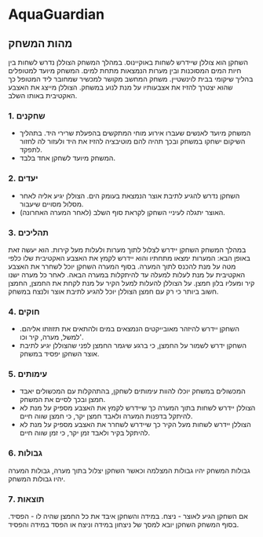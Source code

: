 # AquaGuardian

## מהות המשחק

השחקן הוא צוללן שיידרש לשחות באוקיינוס. במהלך המשחק הצוללן נדרש לשחות בין חיות המים המסוכנות ובין מערות הנמצאות מתחת למים. 
המשחק מיועד למטופלים בהליך שיקומי בבית לוינשטיין. משחק המחשב מקושר למכשיר שמחובר ליד המטופל כך שהוא יצטרך להזיז את אצבעותיו על מנת לנוע במשחק.
הצוללן מייצג את האצבע האקטיבית באותו השלב.

### 1. שחקנים


* המשחק מיועד לאנשים שעברו אירוע מוחי המתקשים בהפעלת שרירי היד. בתהליך השיקום ישחקו במשחק ובכך תהיה להם מוטיבציה להזיז את היד ולעזור לה לחזור לתפקד.
* המשחק מיועד לשחקן אחד בלבד.


### 2. יעדים

* השחקן נדרש להגיע לתיבת אוצר הנמצאת בעומק הים. הצוללן יגיע אליה לאחר מסלול מסויים שיעבור.
* האוצר יתגלה לעיניי השחקן לקראת סוף השלב (לאחר המערה האחרונה).

### 3. תהליכים

במהלך המשחק השחקן יידרש לצלול לתוך מערות ולעלות מעל קירות. הוא יעשה זאת באופן הבא: המערות ימצאו מתחתיו והוא יידרש לקמץ את האצבע האקטיבית שלו כלפי מטה על מנת להכנס לתוך המערה.
בסוף המערה השחקן יוכל לשחרר את האצבע האקטיבית על מנת לעלות למעלה עד להיתקלות במערה הבאה.
לאחר כל מערה ישנו קיר ומעליו בלון חמצן. 
על הצוללן להעלות למעל הקיר על מנת לקחת את החמצן, החמצן חשוב ביותר כי רק עם חמצן הצוללן יוכל להגיע לתיבת אוצר ולנצח במשחק.

### 4. חוקים

* השחקן יידרש להיזהר מאובייקטים הנמצאים במים ולהתאים את תזוזתו אליהם. למשל, מערה, קיר וכו'.
* השחקן ידרש לשמור על החמצן, כי ברגע שיגמר החמצן לפני שהצוללן יגיע לתיבת אוצר השחקן יפסיד במשחק.

### 5. עימותים

* המכשולים במשחק יוכלו להוות עימותים לשחקן, בהתהקלות עם המכשולים יאבד חמצן ובכך לסיים את המשחק. 
* הצוללן יידרש לשחות בתוך המערה כך שיידרש לקמץ את האצבע מספיק על מנת לא להיתקל בדפנות המערה ולאבד חמצן יקר, כי חמצן שווה חיים.
* הצוללן יידרש לשחות מעל הקיר כך שיידרש לשחרר את האצבע מספיק על מנת לא להיתקל בקיר ולאבד זמן יקר, כי זמן שווה חיים.


### 6. גבולות

גבולות המשחק יהיו גבולות המצלמה וכאשר השחקן יצלול בתוך מערה, גבולות המערה יהיו גבולות המשחק.

### 7. תוצאות

אם השחקן הגיע לאוצר - ניצח.
במידה והשחקן איבד את כל החמצן שהיה לו - הפסיד.
בסוף המשחק השחקן יובא למסך של ניצחון במידה וניצח או הפסד במידה והפסיד.




 


